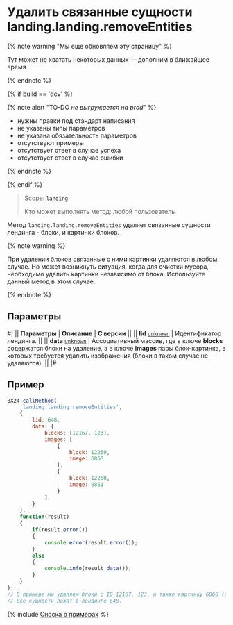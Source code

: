 # Удалить связанные сущности landing.landing.removeEntities

{% note warning "Мы еще обновляем эту страницу" %}

Тут может не хватать некоторых данных — дополним в ближайшее время

{% endnote %}

{% if build == 'dev' %}

{% note alert "TO-DO _не выгружается на prod_" %}

- нужны правки под стандарт написания
- не указаны типы параметров
- не указана обязательность параметров
- отсутствуют примеры
- отсутствует ответ в случае успеха
- отсутствует ответ в случае ошибки

{% endnote %}

{% endif %}

> Scope: [`landing`](../../../scopes/permissions.md)
>
> Кто может выполнять метод: любой пользователь

Метод `landing.landing.removeEntities` удаляет связанные сущности лендинга - блоки, и картинки блоков.

{% note warning %}

При удалении блоков связанные с ними картинки удаляются в любом случае. Но может возникнуть ситуация, когда для очистки мусора, необходимо удалить картинки независимо от блока. Используйте данный метод в этом случае.

{% endnote %}

## Параметры

#|
|| **Параметры** | **Описание** | **С версии** ||
|| **lid**
[`unknown`](../../../data-types.md) | Идентификатор лендинга. ||
|| **data**
[`unknown`](../../../data-types.md) | Ассоциативный массив, где в ключе **blocks** содержатся блоки на удаление, а в ключе **images** пары блок-картинка, в которых требуется удалить изображения (блоки в таком случае не удаляются). ||
|#

## Пример

```js
BX24.callMethod(
    'landing.landing.removeEntities',
    {
        lid: 648,
        data: {
            blocks: [12167, 123],
            images: [
                {
                    block: 12269,
                    image: 6866
                },
                {
                    block: 12268,
                    image: 6861
                }
            ]
        }
    },
    function(result)
    {
        if(result.error())
        {
            console.error(result.error());
        }
        else
        {
            console.info(result.data());
        }
    }
);
// В примере мы удаляем блоки с ID 12167, 123, а также картинку 6866 (из блока 12269) и картинку 6861 (из блока 12268).
// Все сущности лежат в лендинге 648.
```

{% include [Сноска о примерах](../../../../_includes/examples.md) %}